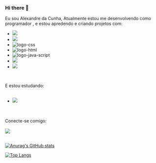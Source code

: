 ### Hi there 👋

Eu sou Alexandre da Cunha, Atualmente estou me desenvolvendo como programador , e estou apredendo e criando projetos com:
<br>
- <img src= "https://img.shields.io/badge/java-%23ED8B00.svg?style=for-the-badge&logo=openjdk&logoColor=white" >
- <img src= "https://img.shields.io/badge/Node.js-43853D?style=for-the-badge&logo=node.js&logoColor=white">
- <img src="https://img.shields.io/badge/CSS3-1572B6?style=for-the-badge&logo=css3&logoColor=white" alt="logo-css">
- <img src="https://img.shields.io/badge/HTML5-E34F26?style=for-the-badge&logo=html5&logoColor=white" alt="logo-html">
- <img src="https://img.shields.io/badge/JavaScript-F7DF1E?style=for-the-badge&logo=javascript&logoColor=black" alt="logo-java-script">
- <img src= "https://img.shields.io/badge/PostgreSQL-316192?style=for-the-badge&logo=postgresql&logoColor=white">
- <img src= "https://img.shields.io/badge/Express.js-404D59?style=for-the-badge">

<br>

E estou estudando:
<br>
<br>
- <img src= "https://img.shields.io/badge/MongoDB-4EA94B?style=for-the-badge&logo=mongodb&logoColor=white">
<br>
<br>
Conecte-se comigo:
<br>
<br>
 <a href="https://www.linkedin.com/in/alexandrecbjr"><img src="https://img.shields.io/badge/linkedin-%230077B5.svg?style=for-the-badge&logo=linkedin&logoColor=white"</a>
<br>
<br>  
  
[![Anurag's GitHub stats](https://github-readme-stats.vercel.app/api?username=cunh4bri)](https://github.com/anuraghazra/github-readme-stats) 
  
  
[![Top Langs](https://github-readme-stats.vercel.app/api/top-langs/?username=cunh4bri)](https://github.com/anuraghazra/github-readme-stats)

